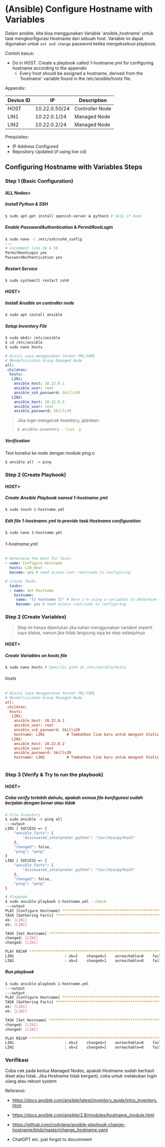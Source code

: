 # (Ansible) Configure Hostname with Variables

Dalam ansible, kita bisa menggunakan Variable 'ansible_hostname' untuk task mengkonfigurasi Hostname dari sebuah host. Variable ini dapat digunakan untuk `set and change` password ketika mengeksekusi playbook.

Contoh kasus:

- Do in HOST. Create a playbook called 1-hostname.yml for configuring hostname according to the appendix
  - Every host should be assigned a hostname, derived from the 'hostname' variable found in the /etc/ansible/hosts file.

Appendix:

| Device ID | IP            | Description     |
| --------- | ------------- | --------------- |
| HOST      | 10.22.0.50/24 | Controller Node |
| LIN1      | 10.22.0.1/24  | Managed Node    |
| LIN2      | 10.22.0.2/24  | Managed Node    |

Prequisites:

- IP Address Configured
- Repository Updated (if using live cd)

## Configuring Hostname with Variables Steps

### Step 1 (Basic Configuration)

#### ALL Nodes>

##### Install Python & SSH 

```bash
$ sudo apt-get install openssh-server & python3 # Skip if done
```

##### Enable PasswordAuthentication & PermitRootLogin

```bash
$ sudo nano -l /etc/ssh/sshd_config
---
# uncomment line 34 & 58
PermitRootLogin yes
PasswordAuthentication yes
```

##### Restart Service

```bash
$ sudo systemctl restart sshd
```

#### **HOST>**

##### Install Ansible on controller node

```bash
$ sudo apt install ansible
```

##### Setup Inventory File

```bash
$ sudo mkdir /etc/ansible
$ cd /etc/ansible
$ sudo nano hosts
```

```yaml
# Disini saya menggunakan format YML/YAML
# Mendefinisikan Group Managed Node
all:
 children:
  hosts:
   LIN1: 
    ansible_host: 10.22.0.1
    ansible_user: root
    ansible_ssh_password: Skills39
   LIN2:
    ansible_host: 10.22.0.2
    ansible_user: root
    ansible_password: Skills39

```

> Jika ingin mengecek Inventory, jalankan:
>
> ```bash
> $ ansible-inventory --list -y
> ```

##### Verification

Test koneksi ke node dengan module ping.o

```bash
$ ansible all -m ping
```

### Step 2 (Create Playbook)

#### HOST>

##### Create Ansible Playbook named 1-hostname.yml

```bash
$ sudo touch 1-hostname.yml
```

##### Edit file 1-hostname.yml to provide task Hostname configuration

```bash
$ sudo nano 1-hostname.yml
```

###### 1-hostname.yml

```yaml
# Determine the Host for Tasks
- name: Configure Hostname
  hosts: LIN_Host
  become: yes # need access user root/sudo to configuring

# Create Tasks
  tasks:
  - name: Set Hostname
    hostname:
     name: "{{ hostname }}" # Here i'm using a variables to determine the hostname, you can freely change this as your hostname exact
     become: yes # need access root/sudo to configuring
```

### Step 2 (Create Variables)

> Step ini hanya diperlukan jika kalian menggunakan variabel seperti saya diatas, namun jika tidak langsung saja ke step selanjutnya

#### HOST>

##### Create Variables on hosts file

```bash
$ sudo nano hosts # Specific path at /etc/ansible/hosts
```

###### hosts

```ini
# Disini saya menggunakan format YML/YAML
# Mendefinisikan Group Managed Node
all:
 children:
  hosts:
   LIN1: 
    ansible_host: 10.22.0.1
    ansible_user: root
    ansible_ssh_password: Skills39
    hostname: LIN1          # Tambahkan line baru untuk mengset Static Variable
   LIN2:
    ansible_host: 10.22.0.2
    ansible_user: root
    ansible_password: Skills39
    hostname: LIN2          # Tambahkan line baru untuk mengset Static Variable
    
```

### Step 3 (Verify & Try to run the playbook)

#### HOST>

##### Coba verify terlebih dahulu, apakah semua file konfigurasi sudah berjalan dengan benar atau tidak

```bash
# File Inventory
$ sudo ansible -m ping all
---output
LIN1 | SUCCESS => {
    "ansible_facts": {
        "discovered_interpreter_python": "/usr/bin/python3"
    },
    "changed": false,
    "ping": "pong"
}
LIN2 | SUCCESS => {
    "ansible_facts": {
        "discovered_interpreter_python": "/usr/bin/python3"
    },
    "changed": false,
    "ping": "pong"
}

# Playbook
$ sudo ansible-playbook 1-hostname.yml --check
---output
PLAY [Configure Hostname] **********************************************************************************************
TASK [Gathering Facts] *************************************************************************************************
ok: [LIN1]
ok: [LIN2]

TASK [Set Hostname] ****************************************************************************************************
changed: [LIN2]
changed: [LIN1]

PLAY RECAP *************************************************************************************************************
LIN1                       : ok=2    changed=1    unreachable=0    failed=0    skipped=0    rescued=0    ignored=0
LIN2                       : ok=2    changed=1    unreachable=0    failed=0    skipped=0    rescued=0    ignored=0

```

##### Run playbook

```bash
$ sudo ansible-playbook 1-hostname.yml
---output
---output
PLAY [Configure Hostname] **********************************************************************************************
TASK [Gathering Facts] *************************************************************************************************
ok: [LIN1]
ok: [LIN2]

TASK [Set Hostname] ****************************************************************************************************
changed: [LIN2]
changed: [LIN1]

PLAY RECAP *************************************************************************************************************
LIN1                       : ok=2    changed=1    unreachable=0    failed=0    skipped=0    rescued=0    ignored=0
LIN2                       : ok=2    changed=1    unreachable=0    failed=0    skipped=0    rescued=0    ignored=0
```

### Verifikasi

Coba cek pada kedua Managed Nodes, apakah Hostname sudah berhasil diset atau tidak. Jika Hostname tidak berganti, coba untuk melakukan login ulang atau reboot system

Referensi:

- https://docs.ansible.com/ansible/latest/inventory_guide/intro_inventory.html
- https://docs.ansible.com/ansible/2.8/modules/hostname_module.html

- https://github.com/codylane/ansible-playbook-change-hostname/blob/master/change_hostname.yaml
- ChatGPT etc. just forgot to documment
